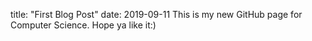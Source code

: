 title: "First Blog Post"
date: 2019-09-11
This is my new GitHub page for Computer Science. Hope ya like it:)

